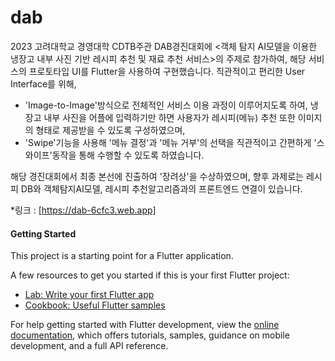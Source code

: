 # dab
2023 고려대학교 경영대학 CDTB주관 DAB경진대회에 <객체 탐지 AI모델을 이용한 냉장고 내부 사진 기반 레시피 추천 및 재료 추천 서비스>의 주제로 참가하여, 해당 서비스의 프로토타입 UI를 Flutter을 사용하여 구현했습니다.
직관적이고 편리한 User Interface를 위해,
- 'Image-to-Image'방식으로 전체적인 서비스 이용 과정이 이루어지도록 하여, 냉장고 내부 사진을 어플에 입력하기만 하면 사용자가 레시피(메뉴) 추천 또한 이미지의 형태로 제공받을 수 있도록 구성하였으며,
- 'Swipe'기능을 사용해 '메뉴 결정'과 '메뉴 거부'의 선택을 직관적이고 간편하게 '스와이프'동작을 통해 수행할 수 있도록 하였습니다.

해당 경진대회에서 최종 본선에 진출하여 '장려상'을 수상하였으며, 향후 과제로는 레시피 DB와 객체탐지AI모델, 레시피 추천알고리즘과의 프론트엔드 연결이 있습니다.

*링크 : [https://dab-6cfc3.web.app]





#### Getting Started

This project is a starting point for a Flutter application.

A few resources to get you started if this is your first Flutter project:

- [Lab: Write your first Flutter app](https://docs.flutter.dev/get-started/codelab)
- [Cookbook: Useful Flutter samples](https://docs.flutter.dev/cookbook)

For help getting started with Flutter development, view the
[online documentation](https://docs.flutter.dev/), which offers tutorials,
samples, guidance on mobile development, and a full API reference.
